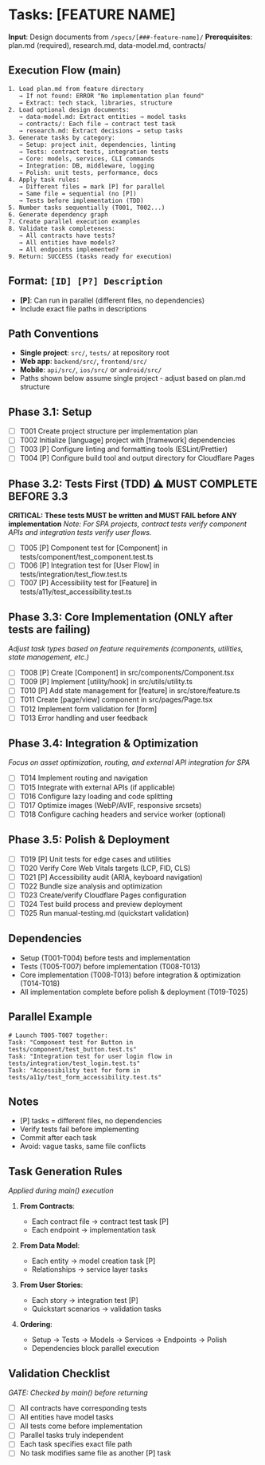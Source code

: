 # Tasks: [FEATURE NAME]

**Input**: Design documents from `/specs/[###-feature-name]/`
**Prerequisites**: plan.md (required), research.md, data-model.md, contracts/

## Execution Flow (main)
```
1. Load plan.md from feature directory
   → If not found: ERROR "No implementation plan found"
   → Extract: tech stack, libraries, structure
2. Load optional design documents:
   → data-model.md: Extract entities → model tasks
   → contracts/: Each file → contract test task
   → research.md: Extract decisions → setup tasks
3. Generate tasks by category:
   → Setup: project init, dependencies, linting
   → Tests: contract tests, integration tests
   → Core: models, services, CLI commands
   → Integration: DB, middleware, logging
   → Polish: unit tests, performance, docs
4. Apply task rules:
   → Different files = mark [P] for parallel
   → Same file = sequential (no [P])
   → Tests before implementation (TDD)
5. Number tasks sequentially (T001, T002...)
6. Generate dependency graph
7. Create parallel execution examples
8. Validate task completeness:
   → All contracts have tests?
   → All entities have models?
   → All endpoints implemented?
9. Return: SUCCESS (tasks ready for execution)
```

## Format: `[ID] [P?] Description`
- **[P]**: Can run in parallel (different files, no dependencies)
- Include exact file paths in descriptions

## Path Conventions
- **Single project**: `src/`, `tests/` at repository root
- **Web app**: `backend/src/`, `frontend/src/`
- **Mobile**: `api/src/`, `ios/src/` or `android/src/`
- Paths shown below assume single project - adjust based on plan.md structure

## Phase 3.1: Setup
- [ ] T001 Create project structure per implementation plan
- [ ] T002 Initialize [language] project with [framework] dependencies
- [ ] T003 [P] Configure linting and formatting tools (ESLint/Prettier)
- [ ] T004 [P] Configure build tool and output directory for Cloudflare Pages

## Phase 3.2: Tests First (TDD) ⚠️ MUST COMPLETE BEFORE 3.3
**CRITICAL: These tests MUST be written and MUST FAIL before ANY implementation**
*Note: For SPA projects, contract tests verify component APIs and integration tests verify user flows.*

- [ ] T005 [P] Component test for [Component] in tests/component/test_component.test.ts
- [ ] T006 [P] Integration test for [User Flow] in tests/integration/test_flow.test.ts
- [ ] T007 [P] Accessibility test for [Feature] in tests/a11y/test_accessibility.test.ts

## Phase 3.3: Core Implementation (ONLY after tests are failing)
*Adjust task types based on feature requirements (components, utilities, state management, etc.)*

- [ ] T008 [P] Create [Component] in src/components/Component.tsx
- [ ] T009 [P] Implement [utility/hook] in src/utils/utility.ts
- [ ] T010 [P] Add state management for [feature] in src/store/feature.ts
- [ ] T011 Create [page/view] component in src/pages/Page.tsx
- [ ] T012 Implement form validation for [form]
- [ ] T013 Error handling and user feedback

## Phase 3.4: Integration & Optimization
*Focus on asset optimization, routing, and external API integration for SPA*

- [ ] T014 Implement routing and navigation
- [ ] T015 Integrate with external APIs (if applicable)
- [ ] T016 Configure lazy loading and code splitting
- [ ] T017 Optimize images (WebP/AVIF, responsive srcsets)
- [ ] T018 Configure caching headers and service worker (optional)

## Phase 3.5: Polish & Deployment
- [ ] T019 [P] Unit tests for edge cases and utilities
- [ ] T020 Verify Core Web Vitals targets (LCP, FID, CLS)
- [ ] T021 [P] Accessibility audit (ARIA, keyboard navigation)
- [ ] T022 Bundle size analysis and optimization
- [ ] T023 Create/verify Cloudflare Pages configuration
- [ ] T024 Test build process and preview deployment
- [ ] T025 Run manual-testing.md (quickstart validation)

## Dependencies
- Setup (T001-T004) before tests and implementation
- Tests (T005-T007) before implementation (T008-T013)
- Core implementation (T008-T013) before integration & optimization (T014-T018)
- All implementation complete before polish & deployment (T019-T025)

## Parallel Example
```
# Launch T005-T007 together:
Task: "Component test for Button in tests/component/test_button.test.ts"
Task: "Integration test for user login flow in tests/integration/test_login.test.ts"
Task: "Accessibility test for form in tests/a11y/test_form_accessibility.test.ts"
```

## Notes
- [P] tasks = different files, no dependencies
- Verify tests fail before implementing
- Commit after each task
- Avoid: vague tasks, same file conflicts

## Task Generation Rules
*Applied during main() execution*

1. **From Contracts**:
   - Each contract file → contract test task [P]
   - Each endpoint → implementation task
   
2. **From Data Model**:
   - Each entity → model creation task [P]
   - Relationships → service layer tasks
   
3. **From User Stories**:
   - Each story → integration test [P]
   - Quickstart scenarios → validation tasks

4. **Ordering**:
   - Setup → Tests → Models → Services → Endpoints → Polish
   - Dependencies block parallel execution

## Validation Checklist
*GATE: Checked by main() before returning*

- [ ] All contracts have corresponding tests
- [ ] All entities have model tasks
- [ ] All tests come before implementation
- [ ] Parallel tasks truly independent
- [ ] Each task specifies exact file path
- [ ] No task modifies same file as another [P] task